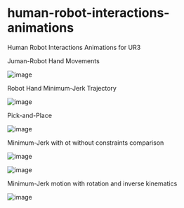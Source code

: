 # human-robot-interactions-animations
Human Robot Interactions Animations for UR3

Juman-Robot Hand Movements

![image](https://github.com/user-attachments/assets/fb39d91c-2779-4830-89e2-7e6cd7120e7d)

Robot Hand Minimum-Jerk Trajectory

![image](https://github.com/user-attachments/assets/e30d4506-2812-4047-9ebf-4426880fac66)

Pick-and-Place

![image](https://github.com/user-attachments/assets/04c1e0e1-830b-4145-b686-2f8b1206e6c7)

Minimum-Jerk with ot without constraints comparison

![image](https://github.com/user-attachments/assets/58f93d72-b67d-4cf4-81bb-569d907b706c)

![image](https://github.com/user-attachments/assets/a6a3cc3b-3613-46de-98c7-e0f4536f6761)

Minimum-Jerk motion with rotation and inverse kinematics

![image](https://github.com/user-attachments/assets/46bbf242-b632-4fea-982c-cb495802e431)


